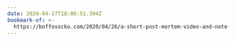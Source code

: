 ```yaml
---
date: 2020-04-27T18:06:51.394Z
bookmark-of: >-
  https://boffosocko.com/2020/04/26/a-short-post-mortem-video-and-note-links-and-challenge-from-the-garden-and-the-stream-indiewebcamp-pop-up-session/
---
```


